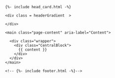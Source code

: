 <!DOCTYPE html>
<html lang="{{ page.lang | default: site.lang | default: "en" }}">

    {%- include head_card.html -%}

  <body>

    <div class = headerGradient  >
    
    </div>
    
    <main class="page-content" aria-label="Content">
    
      <div class="wrapper">
        <div class="CentralBlock">
          {{ content }}
        </div>
      </div>
    </main>

    <!-- {%- include footer.html -%}-->

  </body>

</html>
